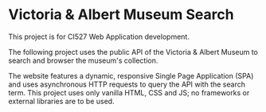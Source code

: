 
# Victoria & Albert Museum Search

This project is for CI527 Web Application development. 

The following project uses the public API of the Victoria & Albert Museum to search and browser the museum's collection. 

The website features a dynamic, responsive Single Page Application (SPA) and uses asynchronous HTTP requests to query the API with the search term. This project uses only vanilla HTML, CSS and JS; no frameworks or external libraries are to be used. 

